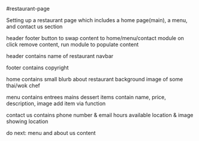 #restaurant-page

Setting up a restaurant page which includes a home page(main), a menu, and contact us section

header footer
button to swap content to home/menu/contact module
on click remove content, run module to populate content

header contains
name of restaurant
navbar

footer contains
copyright

home contains
small blurb about restaurant
background image of some thai/wok chef

menu contains
entrees
mains
dessert
    items contain name, price, description, image
        add item via function

contact us contains
phone number & email
hours available
location & image showing location

do next:
menu and about us content